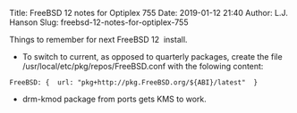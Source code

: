 Title: FreeBSD 12 notes for Optiplex 755
Date: 2019-01-12 21:40
Author: L.J. Hanson
Slug: freebsd-12-notes-for-optiplex-755

Things to remember for next FreeBSD 12  install.

-   To switch to current, as opposed to quarterly packages, create the file /usr/local/etc/pkg/repos/FreeBSD.conf with the folowing content:
````
FreeBSD: {  url: "pkg+http://pkg.FreeBSD.org/${ABI}/latest"  }  
````
	
-   drm-kmod package from ports gets KMS to work.
